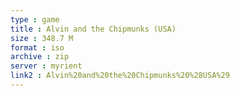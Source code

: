 ```yaml
---
type : game
title : Alvin and the Chipmunks (USA)
size : 348.7 M
format : iso
archive : zip
server : myrient
link2 : Alvin%20and%20the%20Chipmunks%20%28USA%29
---
```

